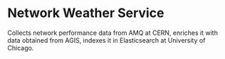 # Network Weather Service
Collects network performance data from AMQ at CERN, enriches it with data obtained from AGIS, indexes it in Elasticsearch at University of Chicago.

